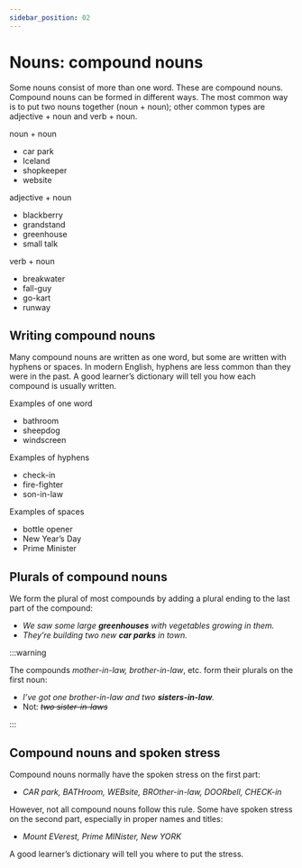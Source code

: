 ```yaml
---
sidebar_position: 02
---
```


# Nouns: compound nouns

Some nouns consist of more than one word. These are compound nouns. Compound nouns can be formed in different ways. The most common way is to put two nouns together (noun + noun); other common types are adjective + noun and verb + noun.

noun + noun

- car park
- Iceland
- shopkeeper
- website

adjective + noun

- blackberry
- grandstand
- greenhouse
- small talk

verb + noun

- breakwater
- fall-guy
- go-kart
- runway

## Writing compound nouns

Many compound nouns are written as one word, but some are written with hyphens or spaces. In modern English, hyphens are less common than they were in the past. A good learner’s dictionary will tell you how each compound is usually written.

Examples of one word

- bathroom
- sheepdog
- windscreen

Examples of hyphens

- check-in
- fire-fighter
- son-in-law

Examples of spaces

- bottle opener
- New Year’s Day
- Prime Minister

## Plurals of compound nouns

We form the plural of most compounds by adding a plural ending to the last part of the compound:

- *We saw some large **greenhouses** with vegetables growing in them.*
- *They’re building two new **car parks** in town.*

:::warning

The compounds *mother-in-law, brother-in-law*, etc. form their plurals on the first noun:

- *I’ve got one brother-in-law and two **sisters-in-law**.*
- Not: *~~two sister-in-laws~~*

:::

## Compound nouns and spoken stress

Compound nouns normally have the spoken stress on the first part:

- *CAR park, BATHroom, WEBsite, BROther-in-law, DOORbell, CHECK-in*

However, not all compound nouns follow this rule. Some have spoken stress on the second part, especially in proper names and titles:

- *Mount EVerest, Prime MINister, New YORK*

A good learner’s dictionary will tell you where to put the stress.
